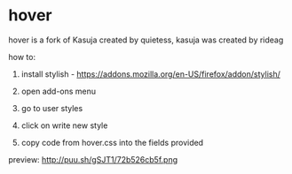 # hover
hover is a fork of Kasuja created by quietess, kasuja was created by rideag

  how to:
  
1. install stylish - https://addons.mozilla.org/en-US/firefox/addon/stylish/

2. open add-ons menu

3. go to user styles

4. click on write new style

5. copy code from hover.css into the fields provided


preview: http://puu.sh/gSJT1/72b526cb5f.png
